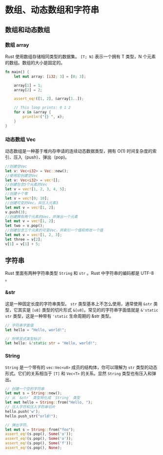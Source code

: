 # 数组、动态数组和字符串

## 数组和动态数组

### 数组 array

Rust 使用数组存储相同类型的数据集。 `[T; N]` 表示一个拥有 T 类型，N 个元素的数组。数组的大小是固定的。

```rust
fn main() {
    let mut array: [i32; 3] = [0; 3];

    array[1] = 1;
    array[2] = 2;

    assert_eq!([1, 2], &array[1..]);

    // This loop prints: 0 1 2
    for x in &array {
        println!("{} ", x);
    }
}
```

### 动态数组 Vec

动态数组是一种基于堆内存申请的连续动态数据类型，拥有 O(1) 时间复杂度的索引、压入（push）、弹出（pop)。

```rust
//创建空Vec
let v: Vec<i32> = Vec::new();
//使用宏创建空Vec
let v: Vec<i32> = vec![];
//创建包含5个元素的Vec
let v = vec![1, 2, 3, 4, 5];
//创建十个零
let v = vec![0; 10];
//创建可变的Vec，并压入元素3
let mut v = vec![1, 2];
v.push(3);
//创建拥有两个元素的Vec，并弹出一个元素
let mut v = vec![1, 2];
let two = v.pop();
//创建包含三个元素的可变Vec，并索引一个值和修改一个值
let mut v = vec![1, 2, 3];
let three = v[2];
v[1] = v[1] + 5;
```

## 字符串

Rust 里面有两种字符串类型 `String` 和 `str` 。Rust 中字符串的编码都是 UTF-8 。

### &str

这是一种固定长度的字符串类型。 `str` 类型基本上不怎么使用，通常使用 `&str` 类型，它其实是 `[u8]` 类型的切片形式 `&[u8]`。常见的的字符串字面值就是 `&'static str` 类型，这是一种带有 `'static` 生命周期的 &str 类型。

```rust
// 字符串字面值
let hello = "Hello, world!";

// 附带显式类型标识
let hello: &'static str = "Hello, world!";
```

### String

`String` 是一个带有的 `vec:Vec<u8>` 成员的结构体，你可以理解为 `str` 类型的动态形式。它们的关系相当于 `[T]` 和 `Vec<T>` 的关系。显然 `String` 类型也有压入和弹出。

```rust
// 创建一个空的字符串
let mut s = String::new();
// 从 `&str` 类型转化成 `String` 类型
let mut hello = String::from("Hello, ");
// 压入字符和压入字符串切片
hello.push('w');
hello.push_str("orld!");

// 弹出字符。
let mut s = String::from("foo");
assert_eq!(s.pop(), Some('o'));
assert_eq!(s.pop(), Some('o'));
assert_eq!(s.pop(), Some('f'));
assert_eq!(s.pop(), None);
```
